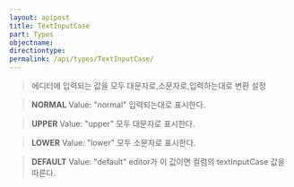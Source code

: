 ```yaml
---
layout: apipost
title: TextInputCase
part: Types
objectname: 
directiontype: 
permalink: /api/types/TextInputCase/
---
```



> 에디터에 입력되는 값을 모두 대문자로,소문자로,입력하는대로 변환 설정
  
> **NORMAL**
> Value: "normal"
> 입력되는대로 표시한다.

> **UPPER**
> Value: "upper"
> 모두 대문자로 표시한다.

> **LOWER**
> Value: "lower"
> 모두 소문자로 표시한다.

> **DEFAULT** 
> Value: "default"
> editor가 이 값이면 컬럼의 textInputCase 값을 따른다.

